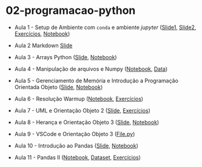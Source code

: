 # 02-programacao-python

* Aula 1 - Setup de Ambiente com `conda` e ambiente *jupyter* ([Slide1](https://github.com/ai2-education-fiep-turma-5/02-programacao-python/blob/main/slides/aula1/introducao.pdf), [Slide2](https://github.com/ai2-education-fiep-turma-5/02-programacao-python/blob/main/slides/aula2/markdown.pdf),  [Exercícios](https://github.com/ai2-education-fiep-turma-5/02-programacao-python/blob/main/exercicios/aula1), [Notebook](https://github.com/ai2-education-fiep-turma-5/02-programacao-python/blob/main/src/aula1))

* Aula 2 Markdown [Slide](https://github.com/ai2-education-fiep-turma-5/02-programacao-python/blob/main/slides/aula2/markdown.pdf)

* Aula 3 - Arrays Python ([Slide](https://github.com/ai2-education-fiep-turma-5/02-programacao-python/blob/main/slides/aula3/Arrays_python.pdf), [Notebook](https://github.com/ai2-education-fiep-turma-5/02-programacao-python/blob/main/src/aula3))

* Aula 4 - Manipulação de arquivos e Numpy ([Notebook](https://github.com/ai2-education-fiep-turma-5/02-programacao-python/blob/main/src/aula4), [Data](https://github.com/ai2-education-fiep-turma-5/02-programacao-python/blob/main/src/aula4/data))

* Aula 5 - Gerenciamento de Memória e Introdução a Programação Orientada Objeto ([Slide](https://github.com/ai2-education-fiep-turma-5/02-programacao-python/blob/main/slides/aula5/POO-Python.pdf), [Notebook](https://github.com/ai2-education-fiep-turma-5/02-programacao-python/blob/main/src/aula5)) 

* Aula 6 - Resolução Warmup ([Notebook](https://github.com/ai2-education-fiep-turma-5/02-programacao-python/blob/main/src/aula6), [Exercícios](https://github.com/ai2-education-fiep-turma-5/02-programacao-python/blob/main/exercicios/aula6))

* Aula 7 - UML e Orientação Objeto 2 ([Slide](https://github.com/ai2-education-fiep-turma-5/02-programacao-python/blob/main/slides/aula7/uml_OO.pdf), [Exercícios](https://github.com/ai2-education-fiep-turma-5/02-programacao-python/blob/main/exercicios/aula7))

* Aula 8 - Herança e Orientação Objeto 3 ([Slide](https://github.com/ai2-education-fiep-turma-5/02-programacao-python/blob/main/slides/aula8/Python_heranca.pdf), [Notebook](https://github.com/ai2-education-fiep-turma-5/02-programacao-python/blob/main/src/aula8))

* Aula 9 - VSCode e Orientação Objeto 3 ([File.py](https://github.com/ai2-education-fiep-turma-5/02-programacao-python/blob/main/src/aula9))

* Aula 10 - Introdução ao Pandas ([Slide](https://github.com/ai2-education-fiep-turma-5/02-programacao-python/blob/main/slides/aula10/pandas.pdf), [Notebook](https://github.com/ai2-education-fiep-turma-5/02-programacao-python/blob/main/src/aula10))

* Aula 11 - Pandas II ([Notebook](https://github.com/ai2-education-fiep-turma-5/02-programacao-python/blob/main/src/aula11), [Dataset](https://github.com/ai2-education-fiep-turma-5/02-programacao-python/blob/main/src/aula11/data), [Exercícios](https://github.com/ai2-education-fiep-turma-5/02-programacao-python/blob/main/exercicios/aula11))
